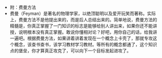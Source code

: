 - 附：费曼方法
- 费曼（Feyman）是著名的物理学家，以绝顶聪明以及爱开玩笑而著称。实际上，费曼方法不是他提出来的，而是后人总结出来的。简单地说，费曼方法的精髓是，你真正掌握了一门知识的标志是能够给别人讲出来，如果你还不能讲授，说明根本没有真正掌握。敢说你懂相对论？好吧，用你自己的话，给我讲一遍吧。根据费曼方法，如果讲着讲着发现在一个概念上卡壳了，那就专攻这个概念，该查书查书，该学习教材学习教材。等所有的概念都通了，这个知识点的堡垒，你才算真正攻克了，可以向下一个目标发起进攻了。
